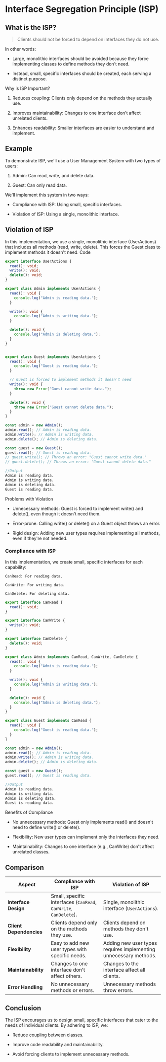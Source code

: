# Interface Segregation Principle (ISP)

## What is the ISP?

> Clients should not be forced to depend on interfaces they do not use.

In other words:

- Large, monolithic interfaces should be avoided because they force implementing classes to define methods they don't need.

- Instead, small, specific interfaces should be created, each serving a distinct purpose.

Why is ISP Important?

1.  Reduces coupling: Clients only depend on the methods they actually use.

2.  Improves maintainability: Changes to one interface don't affect unrelated clients.

3.  Enhances readability: Smaller interfaces are easier to understand and implement.

## Example

To demonstrate ISP, we'll use a User Management System with two types of users:

1.  Admin: Can read, write, and delete data.

2.  Guest: Can only read data.

We'll implement this system in two ways:

- Compliance with ISP: Using small, specific interfaces.

- Violation of ISP: Using a single, monolithic interface.

## Violation of ISP

In this implementation, we use a single, monolithic interface (UserActions) that includes all methods (read, write, delete). This forces the Guest class to implement methods it doesn't need.
Code

```typescript
export interface UserActions {
  read(): void;
  write(): void;
  delete(): void;
}

export class Admin implements UserActions {
  read(): void {
    console.log("Admin is reading data.");
  }

  write(): void {
    console.log("Admin is writing data.");
  }

  delete(): void {
    console.log("Admin is deleting data.");
  }
}


export class Guest implements UserActions {
  read(): void {
    console.log("Guest is reading data.");
  }

  // Guest is forced to implement methods it doesn't need
  write(): void {
    throw new Error("Guest cannot write data.");
  }

  delete(): void {
    throw new Error("Guest cannot delete data.");
  }
}

const admin = new Admin();
admin.read(); // Admin is reading data.
admin.write(); // Admin is writing data.
admin.delete(); // Admin is deleting data.

const guest = new Guest();
guest.read(); // Guest is reading data.
// guest.write(); // Throws an error: "Guest cannot write data."
// guest.delete(); // Throws an error: "Guest cannot delete data."

//Output
Admin is reading data.
Admin is writing data.
Admin is deleting data.
Guest is reading data.
```

Problems with Violation

- Unnecessary methods: Guest is forced to implement write() and delete(), even though it doesn't need them.

- Error-prone: Calling write() or delete() on a Guest object throws an error.

- Rigid design: Adding new user types requires implementing all methods, even if they're not needed.

### Compliance with ISP

In this implementation, we create small, specific interfaces for each capability:

    CanRead: For reading data.

    CanWrite: For writing data.

    CanDelete: For deleting data.

```typescript
export interface CanRead {
  read(): void;
}

export interface CanWrite {
  write(): void;
}

export interface CanDelete {
  delete(): void;
}

export class Admin implements CanRead, CanWrite, CanDelete {
  read(): void {
    console.log("Admin is reading data.");
  }

  write(): void {
    console.log("Admin is writing data.");
  }

  delete(): void {
    console.log("Admin is deleting data.");
  }
}

export class Guest implements CanRead {
  read(): void {
    console.log("Guest is reading data.");
  }
}

const admin = new Admin();
admin.read(); // Admin is reading data.
admin.write(); // Admin is writing data.
admin.delete(); // Admin is deleting data.

const guest = new Guest();
guest.read(); // Guest is reading data.

//Output
Admin is reading data.
Admin is writing data.
Admin is deleting data.
Guest is reading data.
```

Benefits of Compliance

- No unnecessary methods: Guest only implements read() and doesn't need to define write() or delete().

- Flexibility: New user types can implement only the interfaces they need.

- Maintainability: Changes to one interface (e.g., CanWrite) don't affect unrelated classes.

## Comparison

| **Aspect**              | **Compliance with ISP**                                          | **Violation of ISP**                                             |
| ----------------------- | ---------------------------------------------------------------- | ---------------------------------------------------------------- |
| **Interface Design**    | Small, specific interfaces (`CanRead`, `CanWrite`, `CanDelete`). | Single, monolithic interface (`UserActions`).                    |
| **Client Dependencies** | Clients depend only on the methods they use.                     | Clients depend on methods they don't use.                        |
| **Flexibility**         | Easy to add new user types with specific needs.                  | Adding new user types requires implementing unnecessary methods. |
| **Maintainability**     | Changes to one interface don't affect others.                    | Changes to the interface affect all clients.                     |
| **Error Handling**      | No unnecessary methods or errors.                                | Unnecessary methods throw errors.                                |

## Conclusion

The ISP encourages us to design small, specific interfaces that cater to the needs of individual clients. By adhering to ISP, we:

- Reduce coupling between classes.

- Improve code readability and maintainability.

- Avoid forcing clients to implement unnecessary methods.
